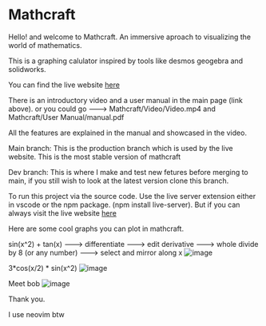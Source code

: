 # Mathcraft

Hello! and welcome to Mathcraft. An immersive aproach to visualizing the world of mathematics.

This is a graphing calulator inspired by tools like desmos geogebra and solidworks.

You can find the live website [here](https://arnavmk.github.io/Mathcraft/)

There is an introductory video and a user manual in the main page (link above). or you could go ---> Mathcraft/Video/Video.mp4 and Mathcraft/User Manual/manual.pdf

All the features are explained in the manual and showcased in the video.

Main branch: This is the production branch which is used by the live website. This is the most stable version of mathcraft

Dev branch: This is where I make and test new fetures before merging to main, if you still wish to look at the latest version clone this branch.

To run this project via the source code. Use the live server extension either in vscode or the npm package. (npm install live-server). But if you can always visit the live website [here](https://arnavmk.github.io/Mathcraft/)

Here are some cool graphs you can plot in mathcraft.

sin(x^2) + tan(x) ---> differentiate ---> edit derivative ---> whole divide by 8 (or any number) ---> select and mirror along x
![image](https://github.com/user-attachments/assets/34331b68-24e0-4f69-be75-47fce5f21e92)

3*cos(x/2) * sin(x^2)
![image](https://github.com/user-attachments/assets/11be8be2-bd6f-438f-948d-c5b3db15d8be)

Meet bob
![image](https://github.com/user-attachments/assets/d21e986f-10a1-4050-998e-f86305378175)

Thank you.

I use neovim btw
